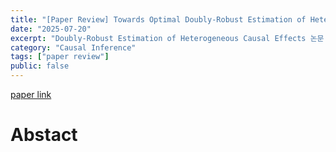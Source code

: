 ```yaml
---
title: "[Paper Review] Towards Optimal Doubly-Robust Estimation of Heterogeneous Causal Effects"
date: "2025-07-20"
excerpt: "Doubly-Robust Estimation of Heterogeneous Causal Effects 논문 리뷰"
category: "Causal Inference"
tags: ["paper review"]
public: false
---
```


[paper link](https://arxiv.org/pdf/2004.14497)

# Abstact





